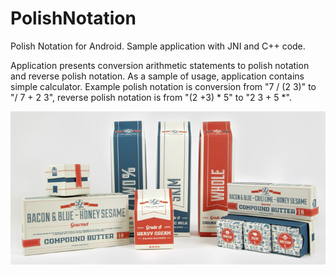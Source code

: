 PolishNotation
====================

Polish Notation for Android. Sample application with JNI and C++ code.

Application presents conversion arithmetic statements to polish notation and reverse polish notation. As a sample of
usage, application contains simple calculator. Example polish notation is conversion from "7 / (2 3)" to "/ 7 + 2 3",
reverse polish notation is from "(2 +3) * 5" to "2 3 + 5 *".

![My image](https://github.com/wtopolski/PolishNotation/blob/master/docs/jayressler0.jpeg)
